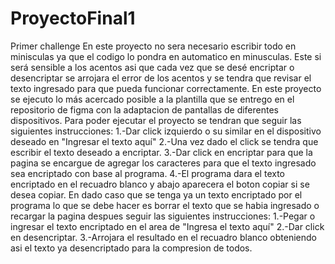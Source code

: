 # ProyectoFinal1
Primer challenge
En este proyecto no sera necesario escribir todo en minisculas ya que el codigo lo pondra en automatico en minusculas.
Este si será sensible a los acentos asi que cada vez que se desé encriptar o desencriptar se arrojara el error de los acentos y se tendra que revisar el texto ingresado para que pueda funcionar correctamente.
En este proyecto se ejecuto lo más acercado posible a la plantilla que se entrego en el repositorio de figma con la adaptacion de pantallas de diferentes dispositivos.
Para poder ejecutar el proyecto se tendran que seguir las siguientes instrucciones:
1.-Dar click izquierdo o su similar en el dispositivo deseado en "Ingresar el texto aquí"
2.-Una vez dado el click se tendra que escribir el texto deseado a encriptar.
3.-Dar click en encriptar para que la pagina se encargue de agregar los caracteres para que el texto ingresado sea encriptado con base al programa.
4.-El programa dara el texto encriptado en el recuadro blanco y abajo aparecera el boton copiar si se desea copiar.
En dado caso que se tenga ya un texto encriptado por el programa lo que se debe hacer es borrar el texto que se habia ingresado o recargar la pagina despues seguir las siguientes instrucciones:
1.-Pegar o ingresar el texto encriptado en el area de "Ingresa el texto aquí"
2.-Dar click en desencriptar.
3.-Arrojara el resultado en el recuadro blanco obteniendo asi el texto ya desencriptado para la compresion de todos.



